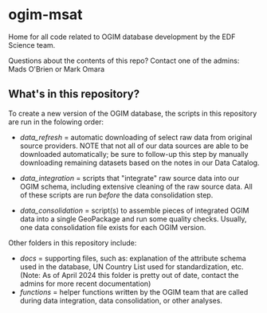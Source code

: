 # ogim-msat
Home for all code related to OGIM database development by the EDF Science team.

Questions about the contents of this repo? Contact one of the admins: Mads O'Brien or Mark Omara


## What's in this repository?

To create a new version of the OGIM database, the scripts in this repository are run in the folowing order:

* *data_refresh* = automatic downloading of select raw data from original source providers. NOTE that not all of our data sources are able to be downloaded automatically; be sure to follow-up this step by manually downloading remaining datasets based on the notes in our Data Catalog.

* *data_integration* = scripts that "integrate" raw source data into our OGIM schema, including extensive cleaning of the raw source data. All of these scripts are run *before* the data consolidation step.

* *data_consolidation* = script(s) to assemble pieces of integrated OGIM data into a single GeoPackage and run some quality checks. Usually, one data consolidation file exists for each OGIM version.

Other folders in this repository include:

* *docs* = supporting files, such as: explanation of the attribute schema used in the database, UN Country List used for standardization, etc. (Note: As of April 2024 this folder is pretty out of date, contact the admins for more recent documentation)
* *functions* = helper functions written by the OGIM team that are called during data integration, data consolidation, or other analyses.
